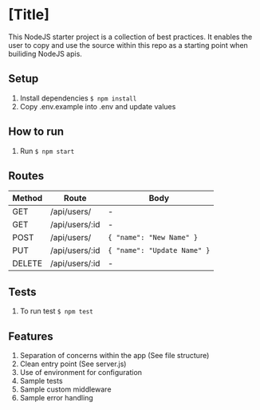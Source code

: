 # [Title]

This NodeJS starter project is a collection of best practices. It enables the user to copy and use the source within this repo as a starting point when builiding NodeJS apis.

## Setup

1. Install dependencies `$ npm install`
2. Copy .env.example into .env and update values

## How to run

1. Run `$ npm start`

## Routes

| Method | Route          | Body                        |
| ------ | -------------- | --------------------------- |
| GET    | /api/users/    | -                           |
| GET    | /api/users/:id | -                           |
| POST   | /api/users/    | `{ "name": "New Name" }`    |
| PUT    | /api/users/:id | `{ "name": "Update Name" }` |
| DELETE | /api/users/:id | -                           |

## Tests

1. To run test `$ npm test`

## Features

1. Separation of concerns within the app (See file structure)
2. Clean entry point (See server.js)
3. Use of environment for configuration
4. Sample tests
5. Sample custom middleware
6. Sample error handling
